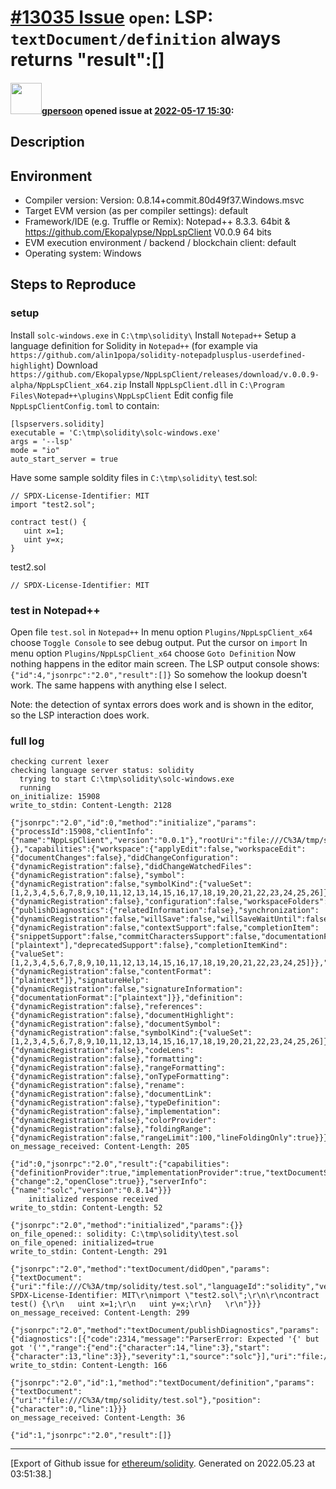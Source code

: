 # [\#13035 Issue](https://github.com/ethereum/solidity/issues/13035) `open`: LSP: `textDocument/definition` always returns "result":[]

#### <img src="https://avatars.githubusercontent.com/u/5469459?u=e82c610193c2ff51a80bff8f61cda20dda6abecb&v=4" width="50">[gpersoon](https://github.com/gpersoon) opened issue at [2022-05-17 15:30](https://github.com/ethereum/solidity/issues/13035):

## Description

<!--Please shortly describe the bug you have found, and what you expect instead.-->

## Environment

- Compiler version: Version: 0.8.14+commit.80d49f37.Windows.msvc
- Target EVM version (as per compiler settings): default
- Framework/IDE (e.g. Truffle or Remix): Notepad++ 8.3.3. 64bit & https://github.com/Ekopalypse/NppLspClient V0.0.9 64 bits
- EVM execution environment / backend / blockchain client: default
- Operating system: Windows

## Steps to Reproduce

### setup
Install `solc-windows.exe` in `C:\tmp\solidity\`
Install `Notepad++`
Setup a language definition for Solidity in `Notepad++`  (for example via `https://github.com/alin1popa/solidity-notepadplusplus-userdefined-highlight`)
Download `https://github.com/Ekopalypse/NppLspClient/releases/download/v.0.0.9-alpha/NppLspClient_x64.zip`
Install `NppLspClient.dll` in `C:\Program Files\Notepad++\plugins\NppLspClient`
Edit config file `NppLspClientConfig.toml` to contain:
```
[lspservers.solidity]
executable = 'C:\tmp\solidity\solc-windows.exe'
args = '--lsp'
mode = "io"
auto_start_server = true
```
Have some sample soldity files in  `C:\tmp\solidity\`
test.sol:
```solidity
// SPDX-License-Identifier: MIT
import "test2.sol";

contract test() {
   uint x=1;
   uint y=x;
}   
```
test2.sol
```solidity
// SPDX-License-Identifier: MIT
```

### test in Notepad++
Open file `test.sol` in `Notepad++`
In menu option `Plugins/NppLspClient_x64` choose `Toggle Console` to see debug output.
Put the cursor on `import`
In menu option `Plugins/NppLspClient_x64` choose `Goto Definition`
Now nothing happens in the editor main screen.
The LSP output console shows: `{"id":4,"jsonrpc":"2.0","result":[]}`
So somehow the lookup doesn't work.
The same happens with anything else I select.

Note: the detection of syntax errors does work and is shown in the editor, so the LSP interaction does work.

### full log
```
checking current lexer
checking language server status: solidity
  trying to start C:\tmp\solidity\solc-windows.exe
  running
on_initialize: 15908
write_to_stdin: Content-Length: 2128

{"jsonrpc":"2.0","id":0,"method":"initialize","params":{"processId":15908,"clientInfo":{"name":"NppLspClient","version":"0.0.1"},"rootUri":"file:///C%3A/tmp/solidity","initializationOptions":{},"capabilities":{"workspace":{"applyEdit":false,"workspaceEdit":{"documentChanges":false},"didChangeConfiguration":{"dynamicRegistration":false},"didChangeWatchedFiles":{"dynamicRegistration":false},"symbol":{"dynamicRegistration":false,"symbolKind":{"valueSet":[1,2,3,4,5,6,7,8,9,10,11,12,13,14,15,16,17,18,19,20,21,22,23,24,25,26]}},"executeCommand":{"dynamicRegistration":false},"configuration":false,"workspaceFolders":false},"textDocument":{"publishDiagnostics":{"relatedInformation":false},"synchronization":{"dynamicRegistration":false,"willSave":false,"willSaveWaitUntil":false,"didSave":true},"completion":{"dynamicRegistration":false,"contextSupport":false,"completionItem":{"snippetSupport":false,"commitCharactersSupport":false,"documentationFormat":["plaintext"],"deprecatedSupport":false},"completionItemKind":{"valueSet":[1,2,3,4,5,6,7,8,9,10,11,12,13,14,15,16,17,18,19,20,21,22,23,24,25]}},"hover":{"dynamicRegistration":false,"contentFormat":["plaintext"]},"signatureHelp":{"dynamicRegistration":false,"signatureInformation":{"documentationFormat":["plaintext"]}},"definition":{"dynamicRegistration":false},"references":{"dynamicRegistration":false},"documentHighlight":{"dynamicRegistration":false},"documentSymbol":{"dynamicRegistration":false,"symbolKind":{"valueSet":[1,2,3,4,5,6,7,8,9,10,11,12,13,14,15,16,17,18,19,20,21,22,23,24,25,26]}},"codeAction":{"dynamicRegistration":false},"codeLens":{"dynamicRegistration":false},"formatting":{"dynamicRegistration":false},"rangeFormatting":{"dynamicRegistration":false},"onTypeFormatting":{"dynamicRegistration":false},"rename":{"dynamicRegistration":false},"documentLink":{"dynamicRegistration":false},"typeDefinition":{"dynamicRegistration":false},"implementation":{"dynamicRegistration":false},"colorProvider":{"dynamicRegistration":false},"foldingRange":{"dynamicRegistration":false,"rangeLimit":100,"lineFoldingOnly":true}}},"trace":"off","workspaceFolders":null}}
on_message_received: Content-Length: 205

{"id":0,"jsonrpc":"2.0","result":{"capabilities":{"definitionProvider":true,"implementationProvider":true,"textDocumentSync":{"change":2,"openClose":true}},"serverInfo":{"name":"solc","version":"0.8.14"}}}
    initialized response received
write_to_stdin: Content-Length: 52

{"jsonrpc":"2.0","method":"initialized","params":{}}
on_file_opened:: solidity: C:\tmp\solidity\test.sol
on_file_opened: initialized=true
write_to_stdin: Content-Length: 291

{"jsonrpc":"2.0","method":"textDocument/didOpen","params":{"textDocument":{"uri":"file:///C%3A/tmp/solidity/test.sol","languageId":"solidity","version":0,"text":"// SPDX-License-Identifier: MIT\r\nimport \"test2.sol\";\r\n\r\ncontract test() {\r\n   uint x=1;\r\n   uint y=x;\r\n}   \r\n"}}}
on_message_received: Content-Length: 299

{"jsonrpc":"2.0","method":"textDocument/publishDiagnostics","params":{"diagnostics":[{"code":2314,"message":"ParserError: Expected '{' but got '('","range":{"end":{"character":14,"line":3},"start":{"character":13,"line":3}},"severity":1,"source":"solc"}],"uri":"file:///C%3A/tmp/solidity/test.sol"}}
write_to_stdin: Content-Length: 166

{"jsonrpc":"2.0","id":1,"method":"textDocument/definition","params":{"textDocument":{"uri":"file:///C%3A/tmp/solidity/test.sol"},"position":{"character":0,"line":1}}}
on_message_received: Content-Length: 36

{"id":1,"jsonrpc":"2.0","result":[]}

```






-------------------------------------------------------------------------------



[Export of Github issue for [ethereum/solidity](https://github.com/ethereum/solidity). Generated on 2022.05.23 at 03:51:38.]
